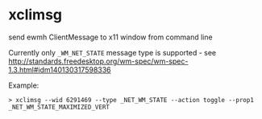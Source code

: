# xclimsg
send ewmh ClientMessage to x11 window from command line

Currently only `_WM_NET_STATE` message type is supported - see http://standards.freedesktop.org/wm-spec/wm-spec-1.3.html#idm140130317598336

Example:

```
> xclimsg --wid 6291469 --type _NET_WM_STATE --action toggle --prop1 _NET_WM_STATE_MAXIMIZED_VERT
```
